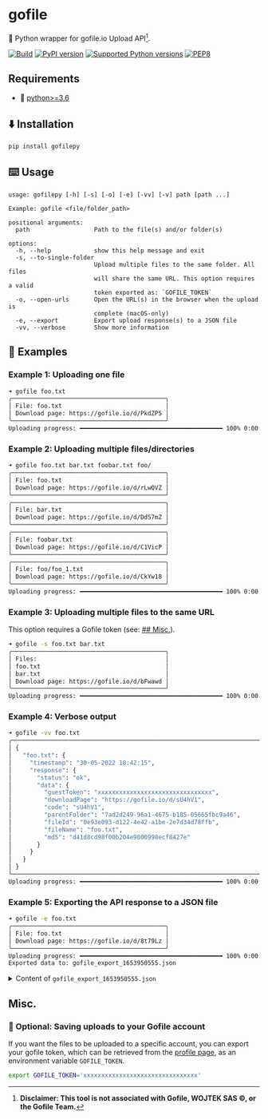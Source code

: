 # gofile

🚀 Python wrapper for gofile.io Upload API[^1].

[![Build](https://github.com/Alyetama/gofile/actions/workflows/poetry-build.yml/badge.svg)](https://github.com/Alyetama/gofile/actions/workflows/poetry-build.yml) [![PyPI version](https://badge.fury.io/py/gofilepy.svg)](https://pypi.org/project/gofilepy/0.2.1) [![Supported Python versions](https://img.shields.io/badge/Python-%3E=3.6-blue.svg)](https://www.python.org/downloads/) [![PEP8](https://img.shields.io/badge/Code%20style-PEP%208-orange.svg)](https://www.python.org/dev/peps/pep-0008/) 


## Requirements
- 🐍 [python>=3.6](https://www.python.org/downloads/)


## ⬇️ Installation

```sh
pip install gofilepy
```


## ⌨️ Usage

```
usage: gofilepy [-h] [-s] [-o] [-e] [-vv] [-v] path [path ...]

Example: gofile <file/folder_path>

positional arguments:
  path                  Path to the file(s) and/or folder(s)

options:
  -h, --help            show this help message and exit
  -s, --to-single-folder
                        Upload multiple files to the same folder. All files
                        will share the same URL. This option requires a valid
                        token exported as: `GOFILE_TOKEN`
  -o, --open-urls       Open the URL(s) in the browser when the upload is
                        complete (macOS-only)
  -e, --export          Export upload response(s) to a JSON file
  -vv, --verbose        Show more information
```

## 📕 Examples

### Example 1: Uploading one file

```sh
➜ gofile foo.txt
╭───────────────────────────────────────────╮
│ File: foo.txt                             │
│ Download page: https://gofile.io/d/PkdZP5 │
╰───────────────────────────────────────────╯
Uploading progress: ━━━━━━━━━━━━━━━━━━━━━━━━━━━━━━━━━━━━━━━━ 100% 0:00:00
```

### Example 2: Uploading multiple files/directories

```bash
➜ gofile foo.txt bar.txt foobar.txt foo/
╭───────────────────────────────────────────╮
│ File: foo.txt                             │
│ Download page: https://gofile.io/d/rLwQVZ │
╰───────────────────────────────────────────╯
╭───────────────────────────────────────────╮
│ File: bar.txt                             │
│ Download page: https://gofile.io/d/DdS7mZ │
╰───────────────────────────────────────────╯
╭───────────────────────────────────────────╮
│ File: foobar.txt                          │
│ Download page: https://gofile.io/d/C1VicP │
╰───────────────────────────────────────────╯
╭───────────────────────────────────────────╮
│ File: foo/foo_1.txt                       │
│ Download page: https://gofile.io/d/CkYw18 │
╰───────────────────────────────────────────╯
Uploading progress: ━━━━━━━━━━━━━━━━━━━━━━━━━━━━━━━━━━━━━━━━ 100% 0:00:00
```

### Example 3: Uploading multiple files to the same URL

This option requires a Gofile token (see: [## Misc.](#misc)).

```bash
➜ gofile -s foo.txt bar.txt
╭───────────────────────────────────────────╮
│ Files:                                    │
│ foo.txt                                   │
│ bar.txt                                   │
│ Download page: https://gofile.io/d/bFwawd │
╰───────────────────────────────────────────╯
Uploading progress: ━━━━━━━━━━━━━━━━━━━━━━━━━━━━━━━━━━━━━━━━ 100% 0:00:00
```

### Example 4: Verbose output

```sh
➜ gofile -vv foo.txt
╭──────────────────────────────────────────────────────────────────────────────╮
│ {                                                                            │
│   "foo.txt": {                                                               │
│     "timestamp": "30-05-2022 18:42:15",                                      │
│     "response": {                                                            │
│       "status": "ok",                                                        │
│       "data": {                                                              │
│         "guestToken": "xxxxxxxxxxxxxxxxxxxxxxxxxxxxxxxx",                    │
│         "downloadPage": "https://gofile.io/d/sU4hV1",                        │
│         "code": "sU4hV1",                                                    │
│         "parentFolder": "7ad2d249-96a1-4675-b185-05665fbc9a46",              │
│         "fileId": "0e93e093-d122-4e42-a1be-2e7d34d78ffb",                    │
│         "fileName": "foo.txt",                                               │
│         "md5": "d41d8cd98f00b204e9800998ecf8427e"                            │
│       }                                                                      │
│     }                                                                        │
│   }                                                                          │
│ }                                                                            │
╰──────────────────────────────────────────────────────────────────────────────╯
Uploading progress: ━━━━━━━━━━━━━━━━━━━━━━━━━━━━━━━━━━━━━━━━ 100% 0:00:00
```

### Example 5: Exporting the API response to a JSON file

```sh
➜ gofile -e foo.txt
╭───────────────────────────────────────────╮
│ File: foo.txt                             │
│ Download page: https://gofile.io/d/8t79Lz │
╰───────────────────────────────────────────╯
Uploading progress: ━━━━━━━━━━━━━━━━━━━━━━━━━━━━━━━━━━━━━━━━ 100% 0:00:00
Exported data to: gofile_export_1653950555.json
```

<details>
  <summary>Content of <code>gofile_export_1653950555.json</code></summary>
  
```json
[
    {
        "foo.txt": {
            "timestamp": "30-05-2022 18:42:35",
            "response": {
                "status": "ok",
                "data": {
                    "guestToken": "xxxxxxxxxxxxxxxxxxxxxxxxxxxxxxxx",
                    "downloadPage": "https://gofile.io/d/8t79Lz",
                    "code": "8t79Lz",
                    "parentFolder": "05xd4cb-8965-417f-ae34-a116et99b798",
                    "fileId": "d1fc3a97-8xe3-486a-bc0d-edb1rb103040",
                    "fileName": "foo.txt",
                    "md5": "d41d8cd99f00b204e9810998ecf8427e"
                }
            }
        }
    }
]
```
</details>

## Misc.

### 🔑 Optional: Saving uploads to your Gofile account

If you want the files to be uploaded to a specific account, you can export your gofile token, which can be retrieved from the [profile page](https://gofile.io/myProfile), as an environment variable `GOFILE_TOKEN`.

```sh
export GOFILE_TOKEN='xxxxxxxxxxxxxxxxxxxxxxxxxxxxxxxx'
```


[^1]: **Disclaimer: This tool is not associated with Gofile, WOJTEK SAS ©, or the Gofile Team.**
